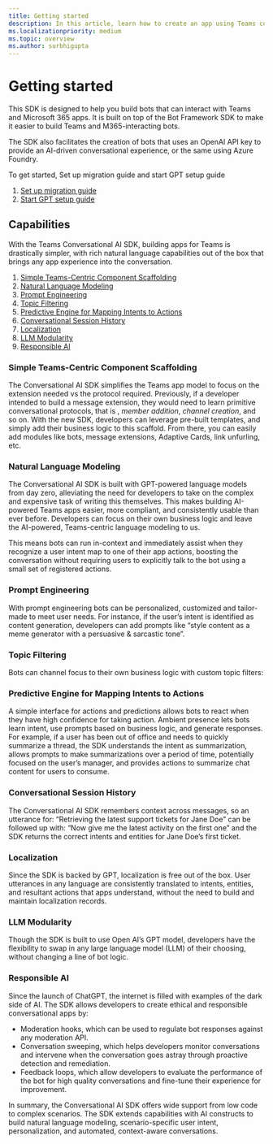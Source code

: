 ```yaml
---
title: Getting started
description: In this article, learn how to create an app using Teams conversational IA and it's capabilities.
ms.localizationpriority: medium
ms.topic: overview
ms.author: surbhigupta
---
```


# Getting started

This SDK is designed to help you build bots that can interact with Teams and Microsoft 365 apps. It is built on top of the Bot Framework SDK to make it easier to build Teams and M365-interacting bots.

The SDK also facilitates the creation of bots that uses an OpenAI API key to provide an AI-driven conversational experience, or the same using Azure Foundry.

To get started, Set up migration guide and start GPT setup guide

1. [Set up migration guide](https://github.com/microsoft/botbuilder-m365/blob/main/getting-started/00.MIGRATION.md)
1. [Start GPT setup guide](https://github.com/microsoft/botbuilder-m365/blob/main/getting-started/01.GPT-SETUP.md)

## Capabilities

With the Teams Conversational AI SDK, building apps for Teams is drastically simpler, with rich natural language capabilities out of the box that brings any app experience into the conversation.

1. [Simple Teams-Centric Component Scaffolding](#simple-teams-centric-component-scaffolding)
1. [Natural Language Modeling](#natural-language-modeling)
1. [Prompt Engineering](#prompt-engineering)
1. [Topic Filtering](#topic-filtering)
1. [Predictive Engine for Mapping Intents to Actions](#predictive-engine-for-mapping-intents-to-actions)
1. [Conversational Session History](#conversational-session-history)
1. [Localization](#localization)
1. [LLM Modularity](#llm-modularity)
1. [Responsible AI](#responsible-ai)

### Simple Teams-Centric Component Scaffolding

The Conversational AI SDK simplifies the Teams app model to focus on the extension needed vs the protocol required. Previously, if a developer intended to build a message extension, they would need to learn primitive conversational protocols, that is , *member addition*, *channel creation*, and so on. With the new SDK, developers can leverage pre-built templates, and simply add their business logic to this scaffold. From there, you can easily add modules like bots, message extensions, Adaptive Cards, link unfurling, etc.  

### Natural Language Modeling

The Conversational AI SDK is built with GPT-powered language models from day zero, alleviating the need for developers to take on the complex and expensive task of writing this themselves. This makes building AI-powered Teams apps easier, more compliant, and consistently usable than ever before. Developers can focus on their own business logic and leave the AI-powered, Teams-centric language modeling to us.

This means bots can run in-context and immediately assist when they recognize a user intent map to one of their app actions, boosting the conversation without requiring users to explicitly talk to the bot using a small set of registered actions.

### Prompt Engineering

 With prompt engineering bots can be personalized, customized and tailor-made to meet user needs. For instance, if the user’s intent is identified as content generation, developers can add prompts like “style content as a meme generator with a persuasive & sarcastic tone”.

### Topic Filtering

Bots can channel focus to their own business logic with custom topic filters:

### Predictive Engine for Mapping Intents to Actions  

A simple interface for actions and predictions allows bots to react when they have high confidence for taking action. Ambient presence lets bots learn intent, use prompts based on business logic, and generate responses. For example, if a user has been out of office and needs to quickly summarize a thread, the SDK understands the intent as summarization, allows prompts to make summarizations over a period of time, potentially focused on the user’s manager, and provides actions to summarize chat content for users to consume.

### Conversational Session History

The Conversational AI SDK remembers context across messages, so an utterance for: “Retrieving the latest support tickets for Jane Doe” can be followed up with: “Now give me the latest activity on the first one” and the SDK returns the correct intents and entities for Jane Doe’s first ticket.

### Localization

Since the SDK is backed by GPT, localization is free out of the box. User utterances in any language are consistently translated to intents, entities, and resultant actions that apps understand, without the need to build and maintain localization records.

### LLM Modularity

Though the SDK is built to use Open AI’s GPT model, developers have the flexibility to swap in any large language model (LLM) of their choosing, without changing a line of bot logic.

### Responsible AI

Since the launch of ChatGPT, the internet is filled with examples of the dark side of AI. The SDK allows developers to create ethical and responsible conversational apps by:

* Moderation hooks, which can be used to regulate bot responses against any moderation API.
* Conversation sweeping, which helps developers monitor conversations and intervene when the conversation goes astray through proactive detection and remediation.
* Feedback loops, which allow developers to evaluate the performance of the bot for high quality conversations and fine-tune their experience for improvement.

In summary, the Conversational AI SDK offers wide support from low code to complex scenarios. The SDK extends capabilities with AI constructs to build natural language modeling, scenario-specific user intent, personalization, and automated, context-aware conversations.
